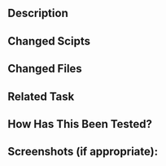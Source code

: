 <!--- PLEASE FOLLOW THE BELOW PR TEMPLATE -->

<!--- Provide a general summary of your changes in the Title above -->

## Description
<!--- Describe your changes in detail -->
<!--- If this PR involves a major, project-wide change, please note that here -->

## Changed Scipts
<!--- What classes have you added, deleted, or edited? -->

## Changed Files
<!--- What other assets have you added, deleted, or edited? -->

## Related Task
<!--- What is the related trello task for this PR? -->

## How Has This Been Tested?
<!--- Please describe in detail how you tested your changes. -->
<!--- Include details of your testing environment, and the tests you ran -->
<!--- see how your change affects other areas of the code, etc. -->

## Screenshots (if appropriate):
